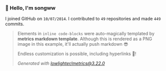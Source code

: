 ### 👋 Hello, I'm songww

I joined GitHub on `10/07/2014`.
I contributed to `49` repositories and made `449` commits.

> Elements in `inline code-blocks` were auto-magically templated by **metrics markdown template**.
> Although this is rendered as a PNG image in this example, it'll actually push markdown 😎
>
> Endless customization is possible, including hyperlinks 🎉!
>
> *Generated with [lowlighter/metrics@3.22.0](https://github.com/lowlighter/metrics)*

